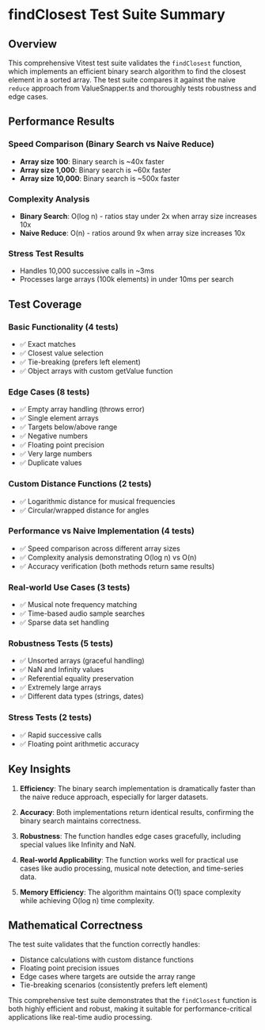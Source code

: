 # findClosest Test Suite Summary

## Overview

This comprehensive Vitest test suite validates the `findClosest` function, which implements an efficient binary search algorithm to find the closest element in a sorted array. The test suite compares it against the naive `reduce` approach from ValueSnapper.ts and thoroughly tests robustness and edge cases.

## Performance Results

### Speed Comparison (Binary Search vs Naive Reduce)

- **Array size 100**: Binary search is ~40x faster
- **Array size 1,000**: Binary search is ~60x faster
- **Array size 10,000**: Binary search is ~500x faster

### Complexity Analysis

- **Binary Search**: O(log n) - ratios stay under 2x when array size increases 10x
- **Naive Reduce**: O(n) - ratios around 9x when array size increases 10x

### Stress Test Results

- Handles 10,000 successive calls in ~3ms
- Processes large arrays (100k elements) in under 10ms per search

## Test Coverage

### Basic Functionality (4 tests)

- ✅ Exact matches
- ✅ Closest value selection
- ✅ Tie-breaking (prefers left element)
- ✅ Object arrays with custom getValue function

### Edge Cases (8 tests)

- ✅ Empty array handling (throws error)
- ✅ Single element arrays
- ✅ Targets below/above range
- ✅ Negative numbers
- ✅ Floating point precision
- ✅ Very large numbers
- ✅ Duplicate values

### Custom Distance Functions (2 tests)

- ✅ Logarithmic distance for musical frequencies
- ✅ Circular/wrapped distance for angles

### Performance vs Naive Implementation (4 tests)

- ✅ Speed comparison across different array sizes
- ✅ Complexity analysis demonstrating O(log n) vs O(n)
- ✅ Accuracy verification (both methods return same results)

### Real-world Use Cases (3 tests)

- ✅ Musical note frequency matching
- ✅ Time-based audio sample searches
- ✅ Sparse data set handling

### Robustness Tests (5 tests)

- ✅ Unsorted arrays (graceful handling)
- ✅ NaN and Infinity values
- ✅ Referential equality preservation
- ✅ Extremely large arrays
- ✅ Different data types (strings, dates)

### Stress Tests (2 tests)

- ✅ Rapid successive calls
- ✅ Floating point arithmetic accuracy

## Key Insights

1. **Efficiency**: The binary search implementation is dramatically faster than the naive reduce approach, especially for larger datasets.

2. **Accuracy**: Both implementations return identical results, confirming the binary search maintains correctness.

3. **Robustness**: The function handles edge cases gracefully, including special values like Infinity and NaN.

4. **Real-world Applicability**: The function works well for practical use cases like audio processing, musical note detection, and time-series data.

5. **Memory Efficiency**: The algorithm maintains O(1) space complexity while achieving O(log n) time complexity.

## Mathematical Correctness

The test suite validates that the function correctly handles:

- Distance calculations with custom distance functions
- Floating point precision issues
- Edge cases where targets are outside the array range
- Tie-breaking scenarios (consistently prefers left element)

This comprehensive test suite demonstrates that the `findClosest` function is both highly efficient and robust, making it suitable for performance-critical applications like real-time audio processing.
